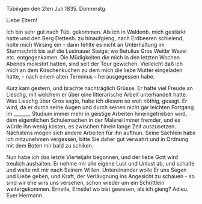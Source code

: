  Tübingen den 2ten Juli 1835. Donnerstg.

Liebe Eltern!

Ich bin sehr gut nach Tüb. gekommen. Als ich in Waldenb. mich gestärkt hatte und den Berg Dettenh. zu hinaufgieng, nach Erdbeeren schielend, holte mich Wirsing ein - dann fehlte es nicht an Unterhaltung im Sturmschritt bis auf die Lustnauer Staige; wo Betulius Gros Weitbr Wezel etc. entgegenkamen. Die Müdigkeiten die mich in den letzten Wochen Abends molestirt hatten, sind seit der Tour gewichen. Vielleicht daß ich mich an dem Kirschenkuchen zu dem mich die liebe Mutter eingeladen hatte, - nach einem alten Terminus - herausgegessen habe.

Kurz kam gestern, und brachte nachträglich Grüsse. Er hatte viel Freude an Lieschg, mit welchem er über eine litterarische Arbeit unterhandelt hatte. 
Was Lieschg über Gros sagte, habe ich diesem so weit nöthig, gesagt. Er wird, da er durch seine Augen und durch seinen nicht gar leichten Fortgang im _______ Studium immer mehr in geistige Arbeiten hineingetrieben wird, dem eigentlichen Schulemachen in der Malerei immer fremder, und es würde ihn wenig kosten, es zwischen hinein lange Zeit auszusetzen. Nächstens mögen sich andere Arbeiten für ihn aufthun. Seine Sächlein habe ich mitzunehmen vergessen, bitte Sie daher gut verwahrt und in Ordnung mit dem Boten mir bald zu schiken.

Nun habe ich das letzte Vierteljahr begonnen, und der liebe Gott wird treulich aushalten. Er nehme mir alle eigene Lust und Unlust ab, und schalte und walte mit mir nach Seinem Willen. Untereinander wolle Er uns Segen und Liebe geben, und Kraft, der Verläugnung ins Angesicht zu schauen - so sind wir ehe wirs uns versehen, schon wieder um ein Schrittlein weitergekommen. 
Ernstle, Ernstle! wo bist gewesen, als ich gieng? Adieu.
 Euer Hermann.

